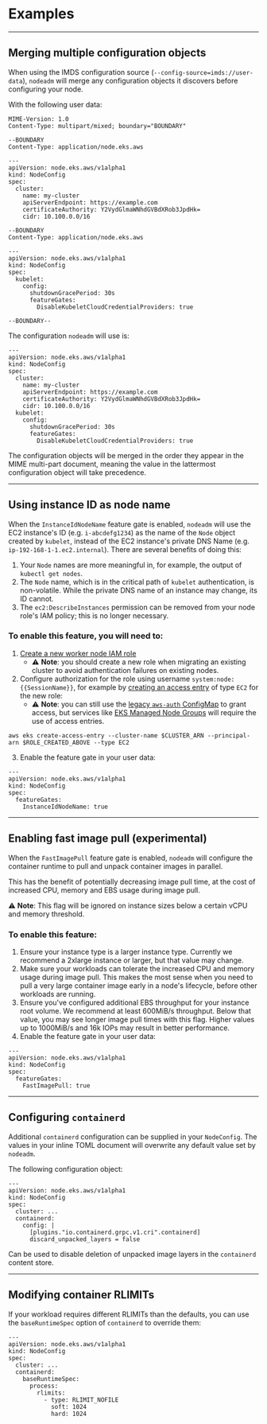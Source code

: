 # Examples

---

## Merging multiple configuration objects

When using the IMDS configuration source (`--config-source=imds://user-data`),
`nodeadm` will merge any configuration objects it discovers before configuring your node.

With the following user data:
```
MIME-Version: 1.0
Content-Type: multipart/mixed; boundary="BOUNDARY"

--BOUNDARY
Content-Type: application/node.eks.aws

---
apiVersion: node.eks.aws/v1alpha1
kind: NodeConfig
spec:
  cluster:
    name: my-cluster
    apiServerEndpoint: https://example.com
    certificateAuthority: Y2VydGlmaWNhdGVBdXRob3JpdHk=
    cidr: 10.100.0.0/16

--BOUNDARY
Content-Type: application/node.eks.aws

---
apiVersion: node.eks.aws/v1alpha1
kind: NodeConfig
spec:
  kubelet:
    config:
      shutdownGracePeriod: 30s
      featureGates:
        DisableKubeletCloudCredentialProviders: true

--BOUNDARY--
```

The configuration `nodeadm` will use is:
```
---
apiVersion: node.eks.aws/v1alpha1
kind: NodeConfig
spec:
  cluster:
    name: my-cluster
    apiServerEndpoint: https://example.com
    certificateAuthority: Y2VydGlmaWNhdGVBdXRob3JpdHk=
    cidr: 10.100.0.0/16
  kubelet:
    config:
      shutdownGracePeriod: 30s
      featureGates:
        DisableKubeletCloudCredentialProviders: true
```

The configuration objects will be merged in the order they appear in the MIME multi-part document, meaning the value in the lattermost configuration object will take precedence.

---
## Using instance ID as node name

When the `InstanceIdNodeName` feature gate is enabled, `nodeadm` will use the EC2 instance's ID (e.g. `i-abcdefg1234`) as the name of the `Node` object created by `kubelet`, instead of the EC2 instance's private DNS Name (e.g. `ip-192-168-1-1.ec2.internal`).
There are several benefits of doing this:
1. Your `Node` names are more meaningful in, for example, the output of `kubectl get nodes`.
2. The `Node` name, which is in the critical path of `kubelet` authentication, is non-volatile. While the private DNS name of an instance may change, its ID cannot.
3. The `ec2:DescribeInstances` permission can be removed from your node role's IAM policy; this is no longer necessary.

### To enable this feature, you will need to:
1. [Create a new worker node IAM role](https://docs.aws.amazon.com/eks/latest/userguide/create-node-role.html#create-worker-node-role)
    - ⚠️ **Note**: you should create a new role when migrating an existing cluster to avoid authentication failures on existing nodes.
2. Configure authorization for the role using username `system:node:{{SessionName}}`, for example by [creating an access entry](https://docs.aws.amazon.com/eks/latest/userguide/creating-access-entries.html) of type `EC2` for the new role:
    -  ⚠️ **Note**: you can still use the [legacy `aws-auth` ConfigMap](https://docs.aws.amazon.com/eks/latest/userguide/auth-configmap.html#aws-auth-users) to grant access, but services like [EKS Managed Node Groups](https://docs.aws.amazon.com/eks/latest/userguide/managed-node-groups.html) will require the use of access entries.
```
aws eks create-access-entry --cluster-name $CLUSTER_ARN --principal-arn $ROLE_CREATED_ABOVE --type EC2
```

3. Enable the feature gate in your user data:
```
---
apiVersion: node.eks.aws/v1alpha1
kind: NodeConfig
spec:
  featureGates:
    InstanceIdNodeName: true
```

---
## Enabling fast image pull (experimental)

When the `FastImagePull` feature gate is enabled, `nodeadm` will configure the container runtime to pull and unpack container images in parallel.

This has the benefit of potentially decreasing image pull time, at the cost of increased CPU, memory and EBS usage during image pull.

⚠️ **Note**: This flag will be ignored on instance sizes below a certain vCPU and memory threshold.

### To enable this feature:
1. Ensure your instance type is a larger instance type. Currently we recommend a 2xlarge instance or larger, but that value may change.
2. Make sure your workloads can tolerate the increased CPU and memory usage during image pull. This makes the most sense when you need to pull a very large container image early in a node's lifecycle, before other workloads are running.
3. Ensure you've configured additional EBS throughput for your instance root volume. We recommend at least 600MiB/s throughput. Below that value, you may see longer image pull times with this flag. Higher values up to 1000MiB/s and 16k IOPs may result in better performance.
4. Enable the feature gate in your user data:
```
---
apiVersion: node.eks.aws/v1alpha1
kind: NodeConfig
spec:
  featureGates:
    FastImagePull: true
```

---

## Configuring `containerd`

Additional `containerd` configuration can be supplied in your `NodeConfig`. The values in your inline TOML document will overwrite any default value set by `nodeadm`.

The following configuration object:
```
---
apiVersion: node.eks.aws/v1alpha1
kind: NodeConfig
spec:
  cluster: ...
  containerd:
    config: |
      [plugins."io.containerd.grpc.v1.cri".containerd]
      discard_unpacked_layers = false
```

Can be used to disable deletion of unpacked image layers in the `containerd` content store.

---

## Modifying container RLIMITs

If your workload requires different RLIMITs than the defaults, you can use the `baseRuntimeSpec` option of `containerd` to override them:

```
---
apiVersion: node.eks.aws/v1alpha1
kind: NodeConfig
spec:
  cluster: ...
  containerd:
    baseRuntimeSpec:
      process:
        rlimits:
          - type: RLIMIT_NOFILE
            soft: 1024
            hard: 1024
```
